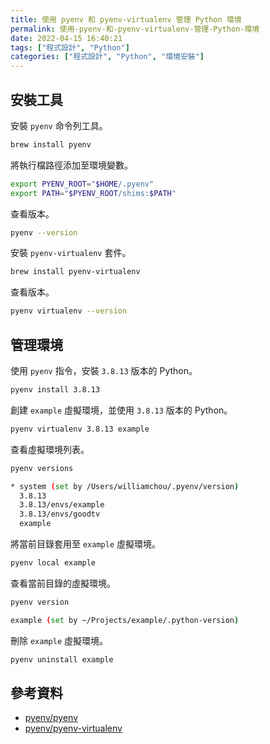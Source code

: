 ```yaml
---
title: 使用 pyenv 和 pyenv-virtualenv 管理 Python 環境
permalink: 使用-pyenv-和-pyenv-virtualenv-管理-Python-環境
date: 2022-04-15 16:40:21
tags: ["程式設計", "Python"]
categories: ["程式設計", "Python", "環境安裝"]
---
```


## 安裝工具

安裝 `pyenv` 命令列工具。

```BASH
brew install pyenv
```

將執行檔路徑添加至環境變數。

```BASH
export PYENV_ROOT="$HOME/.pyenv"
export PATH="$PYENV_ROOT/shims:$PATH"
```

查看版本。

```BASH
pyenv --version
```

安裝 `pyenv-virtualenv` 套件。

```BASH
brew install pyenv-virtualenv
```

查看版本。

```BASH
pyenv virtualenv --version
```

## 管理環境

使用 `pyenv` 指令，安裝 `3.8.13` 版本的 Python。

```BASH
pyenv install 3.8.13
```

創建 `example` 虛擬環境，並使用 `3.8.13` 版本的 Python。

```BASH
pyenv virtualenv 3.8.13 example
```

查看虛擬環境列表。

```BASH
pyenv versions

* system (set by /Users/williamchou/.pyenv/version)
  3.8.13
  3.8.13/envs/example
  3.8.13/envs/goodtv
  example
```

將當前目錄套用至 `example` 虛擬環境。

```BASH
pyenv local example
```

查看當前目錄的虛擬環境。

```BASH
pyenv version

example (set by ~/Projects/example/.python-version)
```

刪除 `example` 虛擬環境。

```BASH
pyenv uninstall example
```

## 參考資料

- [pyenv/pyenv](https://github.com/pyenv/pyenv)
- [pyenv/pyenv-virtualenv](https://github.com/pyenv/pyenv-virtualenv)
